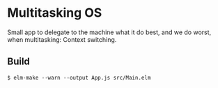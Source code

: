 Multitasking OS
===============

Small app to delegate to the machine what it do best, and we do worst, when multitasking: Context switching.

Build
-----

    $ elm-make --warn --output App.js src/Main.elm
